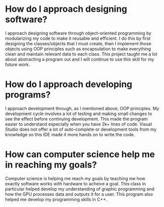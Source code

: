 # How do I approach designing software?
I approach designing software through object-oriented programming by modularizing my code to make it reusable and efficient. I do this by first designing the classes/objects
that I must create, then I implement those objects using OOP principles such as encapsulation to make everything clean and maintain relevant data to each class. This project
taught me a lot about abstracting a program out and I will continue to use this skill for my future work.

# How do I approach developing programs?
I approach development through, as I mentioned above, OOP principles. My development cycle involves a lot of testing and making small changes to see the effect before continuing
development. This made the program easier to understand especially when you have 2k+ lines of code. Visual Studio does not offer a lot of auto-complete or development tools from 
my knowledge so this IDE made it more hands on to write the code.

# How can computer science help me in reaching my goals?
Computer science is helping me reach my goals by teaching me how exactly software works with hardware to acheive a goal. This class in particular helped develop my understanding 
of graphic programming and how the GPU processes data and outputs it for a user. This program also helped me develop my programming skills in C++.
